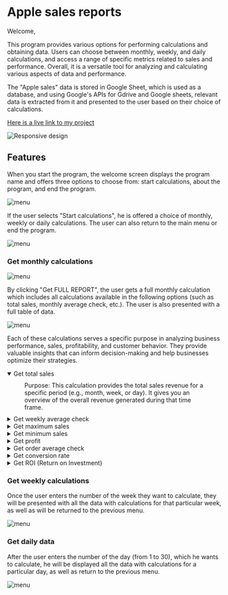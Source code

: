 # Apple sales reports

Welcome,  

This program provides various options for performing calculations and obtaining data. Users can choose between monthly, weekly, and daily calculations, and access a range of specific metrics related to sales and performance. Overall, it is a versatile tool for analyzing and calculating various aspects of data and performance.

The "Apple sales" data is stored in Google Sheet, which is used as a database, and using Google's APIs for Gdrive and Google sheets, relevant data is extracted from it and presented to the user based on their choice of calculations. 

[Here is a live link to my project](https://apple-sales-report-6a3868d388e4.herokuapp.com/)


![Responsive design](https://res.cloudinary.com/dsmrhqdnv/image/upload/v1695908616/apple-sales/responsive_cepgvv.jpg)

## Features

When you start the program, the welcome screen displays the program name and offers three options to choose from: start calculations, about the program, and end the program.

![menu](https://res.cloudinary.com/dsmrhqdnv/image/upload/v1695909539/apple-sales/1_option_l1b0mj.jpg)

If the user selects "Start calculations", he is offered a choice of monthly, weekly or daily calculations. The user can also return to the main menu or end the program.

![menu](https://res.cloudinary.com/dsmrhqdnv/image/upload/v1695909254/apple-sales/2_option_v764zm.jpg)

### Get monthly calculations  

![menu](https://res.cloudinary.com/dsmrhqdnv/image/upload/v1695910493/apple-sales/month_feucbr.jpg)

By clicking "Get FULL REPORT", the user gets a full monthly calculation which includes all calculations available in the following options (such as total sales, monthly average check, etc.). The user is also presented with a full table of data.

![menu](https://res.cloudinary.com/dsmrhqdnv/image/upload/v1695909923/apple-sales/full_report_mk0t4r.jpg)

Each of these calculations serves a specific purpose in analyzing business performance, sales, profitability, and customer behavior. They provide valuable insights that can inform decision-making and help businesses optimize their strategies.

<details open>
  <summary>Get total sales</summary>
  <div style="margin: 10px 40px;">  
    Purpose: This calculation provides the total sales revenue for a specific period (e.g., month, week, or day). It gives you an overview of the overall revenue generated during that time frame.
  </div>
</details>

<details>
    <summary>Get weekly average check</summary>  
        <div style="margin: 10px 40px;"> 
            Purpose: The weekly average check calculates the average amount of money spent per transaction in a given week. It helps in understanding customer spending patterns on a weekly basis.
        </div>
</details>

<details>
    <summary>Get maximum sales</summary>  
        <div style="margin: 10px 40px;"> 
            Purpose: This calculation identifies the highest sales figure within the chosen period. It helps in recognizing the peak performance and the highest revenue achieved.
        </div>
</details>

<details>
    <summary>Get minimum sales</summary>  
        <div style="margin: 10px 40px;"> 
            Purpose: Similar to maximum sales, this calculation identifies the lowest sales figure within the chosen period. It helps in identifying periods of low performance or potential issues.
        </div>
</details>

<details>
    <summary>Get profit</summary>  
        <div style="margin: 10px 40px;"> 
            Purpose: Profit calculation subtracts the costs or expenses from the total revenue. It provides insights into the profitability of your business for a specific time frame.
        </div>
</details>

<details>
    <summary>Get order average check</summary>  
        <div style="margin: 10px 40px;"> 
            Purpose: The order average check calculates the average amount spent by customers per order. It helps in understanding individual purchase behavior and can guide pricing strategies.
        </div>
</details>

<details>
    <summary>Get conversion rate</summary>  
        <div style="margin: 10px 40px;"> 
            Purpose: Conversion rate measures the percentage of customers who take a desired action, such as making a purchase or completing a form. It helps evaluate the effectiveness of marketing campaigns and website optimization.
        </div>
</details>

<details>
    <summary>Get ROI (Return on Investment)</summary>  
        <div style="margin: 10px 40px;"> 
            Purpose: ROI measures the return (profit) on an investment relative to the initial cost (investment). It is used to assess the performance and profitability of investments or marketing campaigns. A positive ROI indicates profitability.
        </div>
</details>

### Get weekly calculations
Once the user enters the number of the week they want to calculate, they will be presented with all the data with calculations for that particular week, as well as will be returned to the previous menu.

![menu](https://res.cloudinary.com/dsmrhqdnv/image/upload/v1695911418/apple-sales/week_ol7zkr.jpg)
### Get daily data
After the user enters the number of the day (from 1 to 30), which he wants to calculate, he will be displayed all the data with calculations for a particular day, as well as return to the previous menu.

![menu](https://res.cloudinary.com/dsmrhqdnv/image/upload/v1695912647/apple-sales/day_v2oc5g.jpg)